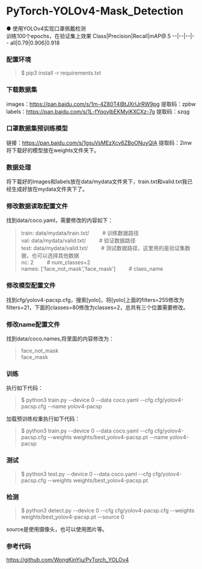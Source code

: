 # PyTorch-YOLOv4-Mask_Detection
● 使用YOLOv4实现口罩佩戴检测  
训练100个epochs，在验证集上效果
Class|Precision|Recall|mAP@.5
--|--|--|--
all|0.79|0.906|0.918
### 配置环境
> $ pip3 install -r requirements.txt
### 下载数据集 
images：https://pan.baidu.com/s/1m-4Z80T4IBtJXrlJrRW9pg 提取码：zpbw  
labels：https://pan.baidu.com/s/1L-fYqoylbEKMyiKXCXz-7g 提取码：szqg  

### 口罩数据集预训练模型
链接：https://pan.baidu.com/s/1gsuVsMEzXcv6ZBoONuyQIA 提取码：2inw
将下载好的模型放在weights文件夹下。

### 数据处理
将下载好的images和labels放在data/mydata文件夹下，train.txt和valid.txt我已经生成好放在mydata文件夹下了。
### 修改数据读取配置文件
找到data/coco.yaml，需要修改的内容如下：
> train: data/mydata/train.txt/   &nbsp;&nbsp;&nbsp;&nbsp;&nbsp;&nbsp;&nbsp;  # 训练数据路径  
> val: data/mydata/valid.txt/     &nbsp;&nbsp;&nbsp;&nbsp;&nbsp;&nbsp;&nbsp;  # 验证数据路径  
> test: data/mydata/valid.txt/     &nbsp;&nbsp;&nbsp;&nbsp;&nbsp;&nbsp;&nbsp;  # 测试数据路径，这里用的是验证集数据，也可以选择其他数据   
> nc: 2                            &nbsp;&nbsp;&nbsp;&nbsp;&nbsp;&nbsp;&nbsp; # num_classes=2  
> names: ['face_not_mask','face_mask'] &nbsp;&nbsp;&nbsp;&nbsp;&nbsp;&nbsp;&nbsp; # claes_name
### 修改模型配置文件
找到cfg/yolov4-pacsp.cfg，搜索[yolo]，将[yolo]上面的filters=255修改为filters=21，下面的classes=80修改为classes=2，总共有三个位置需要修改。
### 修改name配置文件
找到data/coco.names,将里面的内容修改为：
>face_not_mask  
>face_mask  
### 训练
执行如下代码：
>$ python3 train.py --device 0 --data coco.yaml --cfg cfg/yolov4-pacsp.cfg --name yolov4-pacsp

加载预训练权重执行如下代码：
>$ python3 train.py --device 0 --data coco.yaml --cfg cfg/yolov4-pacsp.cfg --weights weights/best_yolov4-pacsp.pt --name yolov4-pacsp

### 测试
>$ python3 test.py --device 0 --data coco.yaml --cfg cfg/yolov4-pacsp.cfg --weights weights/best_yolov4-pacsp.pt

### 检测
>$ python3 detect.py --device 0 --cfg cfg/yolov4-pacsp.cfg --weights weights/best_yolov4-pacsp.pt --source 0

source是使用摄像头，也可以使用图片等。
 
### 参考代码
https://github.com/WongKinYiu/PyTorch_YOLOv4
